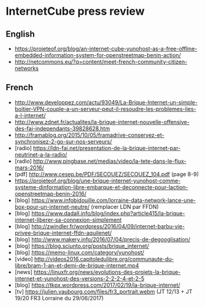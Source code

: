 # InternetCube press review

## English

* https://projeteof.org/blog/an-internet-cube-yunohost-as-a-free-offline-embedded-information-system-for-openstreetmap-benin-action/
* http://netcommons.eu/?q=content/meet-french-community-citizen-networks

## French

* http://www.developpez.com/actu/93049/La-Brique-Internet-un-simple-boitier-VPN-couple-a-un-serveur-peut-il-resoudre-les-problemes-lies-a-l-internet/
* http://www.zdnet.fr/actualites/la-brique-internet-nouvelle-offensive-des-fai-independants-39828628.htm
* http://framablog.org/2015/10/05/framadrive-conservez-et-synchronisez-2-go-sur-nos-serveurs/
* [radio] https://ldn-fai.net/presentation-de-la-brique-internet-par-neutrinet-a-la-radio/
* [radio] http://www.pingbase.net/medias/video/la-tete-dans-le-flux-mars-2016/
* [pdf] http://www.cesep.be/PDF/SECOUEZ/SECOUEZ_104.pdf (page 8-9)
* https://projeteof.org/blog/une-brique-internet-yunohost-comme-systeme-dinformation-libre-embarque-et-deconnecte-pour-laction-openstreetmap-benin-2016/
* [blog] https://www.infobidouille.com/lorraine-data-network-lance-une-box-pour-un-internet-neutre/ (remplacer LDN par FFDN)
* [blog] https://www.dadall.info/blog/index.php?article415/la-brique-internet-liberer-sa-connexion-simplement
* [blog] http://zwindler.fr/wordpress/2016/04/09/internet-barbu-vie-privee-brique-internet-ffdn-aquilenet/
* [blog] http://www.makery.info/2016/07/04/precis-de-degooglisation/
* [blog] https://blog.sciunto.org/posts/brique_internet/
* [blog] https://memo-linux.com/category/yunohost/
* [video] http://videos2016.capitoledulibre.org/communaute-du-libre/bram-1-an-et-demi-de-brique-internet.mp4
* [news] https://linuxfr.org/news/evolutions-des-projets-la-brique-internet-et-yunohost-des-versions-2-2-2-4-et-2-5
* [blog] https://tkpx.wordpress.com/2017/02/19/la-brique-internet/
* [tv] https://julien.vaubourg.com/files/fr3_portrait.webm (JT 12/13 + JT 19/20 FR3 Lorraine du 29/06/2017)
